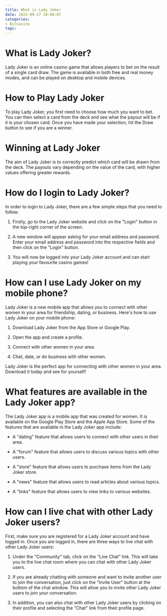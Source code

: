 ```yaml
---
title: What is Lady Joker
date: 2022-09-27 20:08:07
categories:
- Bitcasino
tags:
---
```



#  What is Lady Joker?

Lady Joker is an online casino game that allows players to bet on the result of a single card draw. The game is available in both free and real money modes, and can be played on desktop and mobile devices.

# How to Play Lady Joker

To play Lady Joker, you first need to choose how much you want to bet. You can then select a card from the deck and see what the payout will be if it is your chosen card. Once you have made your selection, hit the Draw button to see if you are a winner.

# Winning at Lady Joker

The aim of Lady Joker is to correctly predict which card will be drawn from the deck. The payouts vary depending on the value of the card, with higher values offering greater rewards.

#  How do I login to Lady Joker?

In order to login to Lady Joker, there are a few simple steps that you need to follow:

1. Firstly, go to the Lady Joker website and click on the "Login" button in the top-right corner of the screen.

2. A new window will appear asking for your email address and password. Enter your email address and password into the respective fields and then click on the "Login" button.

3. You will now be logged into your Lady Joker account and can start playing your favourite casino games!

#  How can I use Lady Joker on my mobile phone?

Lady Joker is a new mobile app that allows you to connect with other women in your area for friendship, dating, or business. Here's how to use Lady Joker on your mobile phone:

1. Download Lady Joker from the App Store or Google Play.

2. Open the app and create a profile.

3. Connect with other women in your area.

4. Chat, date, or do business with other women.

Lady Joker is the perfect app for connecting with other women in your area. Download it today and see for yourself!

#  What features are available in the Lady Joker app?

The Lady Joker app is a mobile app that was created for women. It is available on the Google Play Store and the Apple App Store. Some of the features that are available in the Lady Joker app include:

- A "dating" feature that allows users to connect with other users in their area.

- A "forum" feature that allows users to discuss various topics with other users.

- A "store" feature that allows users to purchase items from the Lady Joker store.

- A "news" feature that allows users to read articles about various topics.

- A "links" feature that allows users to view links to various websites.

#  How can I live chat with other Lady Joker users?

First, make sure you are registered for a Lady Joker account and have logged in. Once you are logged in, there are three ways to live chat with other Lady Joker users:

1) Under the "Community" tab, click on the "Live Chat" link. This will take you to the live chat room where you can chat with other Lady Joker users.

2) If you are already chatting with someone and want to invite another user to join the conversation, just click on the "Invite User" button at the bottom of the chat window. This will allow you to invite other Lady Joker users to join your conversation.

3) In addition, you can also chat with other Lady Joker users by clicking on their profile and selecting the "Chat" link from their profile page.
